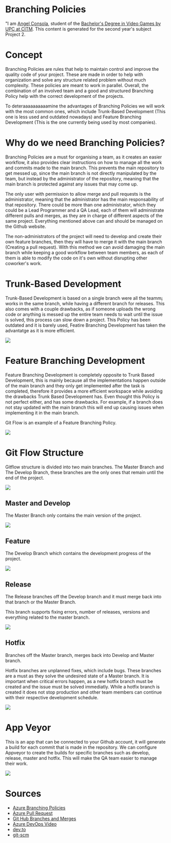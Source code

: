 # Branching Policies

"I am [Angel Consola](https://github.com/DarkAvanger), student of the [Bachelor's Degree in Video Games by UPC at CITM](https://www.citm.upc.edu/ing/estudis/graus-videojocs/). This content is generated for the second year's subject Project 2.

# Concept

Branching Policies are rules that help to maintain control and improve the quality code of your project. These are made in order to help with organization and solve any structure related problem without much complexity. These policies are meant to work in parallel. Overall, the combination of an involved team and a good and structured Branching Policy help with the correct development of the projects.


To deteraaaaaaaaaamine the advantages of Branching Policies we will work with the most common ones, which include Trunk-Based Development (This one is less used and outdated nowadays) and Feature Branching Development (This is the one currently being used by most companies).

# Why do we need Branching Policies?

Branching Policies are a must for organising a team, as it creates an easier workflow, it also provides clear instructions on how to manage all the work and commits made to the main branch. This prevents the main repository to get messed up, since the main branch is not directly manipulated by the team, but instead by the administrator of the repository, meaning that the main branch is protected against any issues that may come up.

The only user with permission to allow merge and pull requests is the administrator, meaning that the administrator has the main responsability of that repository. There could be more than one administrator, which they could be a Lead Programmer and a QA Lead, each of them will administrate different pulls and merges, as they are in charge of different aspects of the same project. Everything mentioned above can and should be managed on the Github website.

The non-administrators of the project will need to develop and create their own feature branches, then they will have to merge it with the main branch (Creating a pull request). With this method we can avoid damaging the main branch while keeping a good workflow between team members, as each of them is able to modify the code on it's own without disrupting other coworker's work.

# Trunk-Based Development

Trunk-Based Development is based on a single branch were all the teamm¡ works in the same branch, while having a different branch for releases. This also comes with a couple drawbacks, as if someone uploads the wrong code or anything is messed up the entire team needs to wait until the issue is solved, this process can slow down a project. This Policy has been outdated and it is barely used, Featire Branching Development has taken the advantatge as it is more efficient. 

![](https://github.com/DarkAvanger/BranchingPolicies/blob/main/Images/TrunkBasedDev.png)

# Feature Branching Development

Feature Branching Development is completely opposite to Trunk Based Development, this is mainly because all the implementations happen outside of the main branch and they only get implemented after the task is completed, therefore it provides a more efficient workspace while avoiding the drawbacks Trunk Based Development has. Even thought this Policy is not perfect either, and has some drawbacks. For example, if a branch does not stay updated with the main branch this will end up causing issues when implementing it in the main branch.

Git Flow is an example of a Feature Branching Policy.

![](https://github.com/DarkAvanger/BranchingPolicies/blob/main/Images/GitFlow.png)

# Git Flow Structure

Gitflow structure is divided into two main branches. The Master Branch and The Develop Branch, these branches are the only ones that remain until the end of the project.

![](https://github.com/DarkAvanger/BranchingPolicies/blob/main/Images/GitflowB.png)

## Master and Develop

The Master Branch only contains the main version of the project.

![](https://github.com/DarkAvanger/BranchingPolicies/blob/main/Images/MainBranches.png)

## Feature

The Develop Branch which contains the development progress of the project.

![](https://github.com/DarkAvanger/BranchingPolicies/blob/main/Images/FeatureBranch.png)

## Release

 The Release branches off the Develop branch and it must merge back into that branch or the Master Branch.
 
 This branch supports fixing errors, number of releases, versions and everything related to the master branch.
 
 ![](https://github.com/DarkAvanger/BranchingPolicies/blob/main/Images/ReleaseBranch.png)

## Hotfix

Branches off the Master branch, merges back into Develop and Master branch.

Hotfix branches are unplanned fixes, which include bugs. These branches are a must as they solve the undesired state of a Master branch. It is important when critical errors happen, as a new hotfix branch must be created and the issue must be solved immediatly. While a hotfix branch is created it does not stop production and other team members can continue with their respective development schedule.

![](https://github.com/DarkAvanger/BranchingPolicies/blob/main/Images/HotfixBranches.png)

# App Veyor

This is an app that can be connected to your Github account, it will generate a build for each commit that is made in the repository. We can configure Appveyor to create the builds for specific branches such as develop, release, master and hotfix. This will make the QA team easier to manage their work.

![](https://github.com/DarkAvanger/BranchingPolicies/blob/main/Images/Appveyor.png)

# Sources

- [Azure Branching Policies](https://docs.microsoft.com/en-us/azure/devops/repos/git/branch-policies?view=azure-devops&tabs=browser)
- [Azure Pull Request](https://docs.microsoft.com/en-us/azure/devops/repos/git/pull-requests?view=azure-devops&tabs=browser#complete-the-pull-request)
- [Git Hub Branches and Merges](https://docs.github.com/en/repositories/configuring-branches-and-merges-in-your-repository/defining-the-mergeability-of-pull-requests/about-protected-branches)
- [Azure DevOps Video](https://www.youtube.com/watch?v=2nukM2TzD1Q)
- [dev.to](https://dev.to/evdbogaard/branch-policies-in-azure-repos-11c5)
- [git-scm](https://git-scm.com/book/en/v2/Git-Branching-Branching-Workflows)
